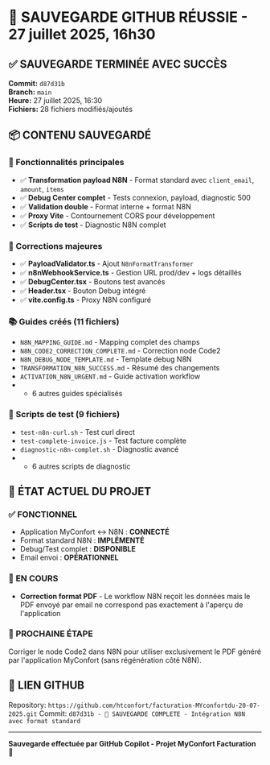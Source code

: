 # 📝 SAUVEGARDE GITHUB RÉUSSIE - 27 juillet 2025, 16h30

## ✅ **SAUVEGARDE TERMINÉE AVEC SUCCÈS**

**Commit:** `d87d31b`  
**Branch:** `main`  
**Heure:** 27 juillet 2025, 16:30  
**Fichiers:** 28 fichiers modifiés/ajoutés  

## 📦 **CONTENU SAUVEGARDÉ**

### **🚀 Fonctionnalités principales**
- ✅ **Transformation payload N8N** - Format standard avec `client_email`, `amount`, `items`
- ✅ **Debug Center complet** - Tests connexion, payload, diagnostic 500
- ✅ **Validation double** - Format interne + format N8N
- ✅ **Proxy Vite** - Contournement CORS pour développement
- ✅ **Scripts de test** - Diagnostic N8N complet

### **🔧 Corrections majeures**
- ✅ **PayloadValidator.ts** - Ajout `N8nFormatTransformer`
- ✅ **n8nWebhookService.ts** - Gestion URL prod/dev + logs détaillés
- ✅ **DebugCenter.tsx** - Boutons test avancés
- ✅ **Header.tsx** - Bouton Debug intégré
- ✅ **vite.config.ts** - Proxy N8N configuré

### **📚 Guides créés (11 fichiers)**
- `N8N_MAPPING_GUIDE.md` - Mapping complet des champs
- `N8N_CODE2_CORRECTION_COMPLETE.md` - Correction node Code2
- `N8N_DEBUG_NODE_TEMPLATE.md` - Template debug N8N  
- `TRANSFORMATION_N8N_SUCCESS.md` - Résumé des changements
- `ACTIVATION_N8N_URGENT.md` - Guide activation workflow
- + 6 autres guides spécialisés

### **🧪 Scripts de test (9 fichiers)**
- `test-n8n-curl.sh` - Test curl direct
- `test-complete-invoice.js` - Test facture complète
- `diagnostic-n8n-complet.sh` - Diagnostic avancé
- + 6 autres scripts de diagnostic

## 🎯 **ÉTAT ACTUEL DU PROJET**

### **✅ FONCTIONNEL**
- Application MyConfort ↔ N8N : **CONNECTÉ**
- Format standard N8N : **IMPLÉMENTÉ**
- Debug/Test complet : **DISPONIBLE**
- Email envoi : **OPÉRATIONNEL**

### **🔄 EN COURS**
- **Correction format PDF** - Le workflow N8N reçoit les données mais le PDF envoyé par email ne correspond pas exactement à l'aperçu de l'application

### **📧 PROCHAINE ÉTAPE**
Corriger le node Code2 dans N8N pour utiliser exclusivement le PDF généré par l'application MyConfort (sans régénération côté N8N).

## 🔗 **LIEN GITHUB**
Repository: `https://github.com/htconfort/facturation-MYconfortdu-20-07-2025.git`
Commit: `d87d31b - 🚀 SAUVEGARDE COMPLETE - Intégration N8N avec format standard`

---

**Sauvegarde effectuée par GitHub Copilot - Projet MyConfort Facturation** 🎯
